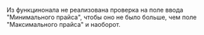 Из функцинонала не реализована проверка на поле ввода "Минимального прайса", 
чтобы оно не было больше, чем поле "Максимального прайса" и наоборот.
